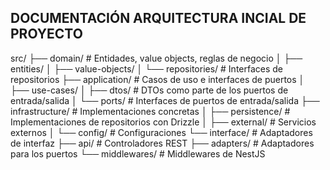 ## DOCUMENTACIÓN ARQUITECTURA INCIAL DE PROYECTO

src/
├── domain/           # Entidades, value objects, reglas de negocio
│   ├── entities/
│   ├── value-objects/
│   └── repositories/ # Interfaces de repositorios
├── application/      # Casos de uso e interfaces de puertos
│   ├── use-cases/
│   ├── dtos/         # DTOs como parte de los puertos de entrada/salida
│   └── ports/        # Interfaces de puertos de entrada/salida
├── infrastructure/   # Implementaciones concretas
│   ├── persistence/  # Implementaciones de repositorios con Drizzle
│   ├── external/     # Servicios externos
│   └── config/       # Configuraciones
└── interface/        # Adaptadores de interfaz
    ├── api/          # Controladores REST
    ├── adapters/     # Adaptadores para los puertos
    └── middlewares/  # Middlewares de NestJS